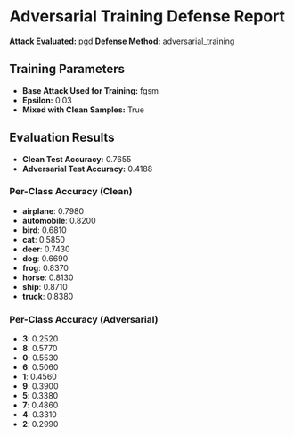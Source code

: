 # Adversarial Training Defense Report

**Attack Evaluated:** pgd
**Defense Method:** adversarial_training

## Training Parameters
- **Base Attack Used for Training:** fgsm
- **Epsilon:** 0.03
- **Mixed with Clean Samples:** True

## Evaluation Results

- **Clean Test Accuracy:** 0.7655
- **Adversarial Test Accuracy:** 0.4188

### Per-Class Accuracy (Clean)
- **airplane**: 0.7980
- **automobile**: 0.8200
- **bird**: 0.6810
- **cat**: 0.5850
- **deer**: 0.7430
- **dog**: 0.6690
- **frog**: 0.8370
- **horse**: 0.8130
- **ship**: 0.8710
- **truck**: 0.8380

### Per-Class Accuracy (Adversarial)
- **3**: 0.2520
- **8**: 0.5770
- **0**: 0.5530
- **6**: 0.5060
- **1**: 0.4560
- **9**: 0.3900
- **5**: 0.3380
- **7**: 0.4860
- **4**: 0.3310
- **2**: 0.2990